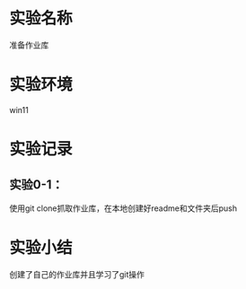 # 实验名称

 准备作业库

# 实验环境

 win11

# 实验记录

## 实验0-1：
 使用git clone抓取作业库，在本地创建好readme和文件夹后push

# 实验小结

 创建了自己的作业库并且学习了git操作